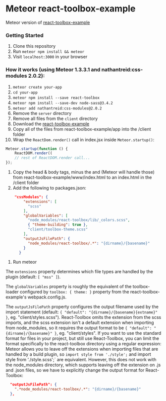 # Meteor react-toolbox-example

Meteor version of [react-toolbox-example](https://github.com/react-toolbox/react-toolbox-example)

### Getting Started
1. Clone this repository
1. Run `meteor npm install && meteor`
1. Visit `localhost:3000` in your browser

### How it works (using Meteor 1.3.3.1 and nathantreid:css-modules 2.0.2):
1. `meteor create your-app`
1. `cd your-app`
1. `meteor npm install --save react-toolbox`
1. `meteor npm install --save-dev node-sass@3.4.2`
1. `meteor add nathantreid:css-modules@2.0.2`
1. Remove the `server` directory
1. Remove all files from the `client` directory
1. Download the [react-toolbox-example](https://github.com/react-toolbox/react-toolbox-example) 
1. Copy all of the files from react-toolbox-example/app into the /client folder
1. Wrap the `ReactDom.render()` call in index.jsx inside `Meteor.startup()`:
``` js
Meteor.startup(function () {
    ReactDOM.render((
    // rest of ReactDOM.render call...
});
```

1. Copy the head & body tags, minus the <link rel="stylesheet" href="react-toolbox.css"> and <script src="react-toolbox.js"></script> (Meteor will handle those) from react-toolbox-example/www/index.html to an index.html in the /client folder
1. Add the following to packages.json:
``` json
    "cssModules": {
        "extensions": [
          "scss"
        ],
        "globalVariables": [
          "node_modules/react-toolbox/lib/_colors.scss",
          { "theme-building": true },
          "client/toolbox-theme.scss"
        ],
        "outputJsFilePath": {
          "node_modules/react-toolbox/.*": "{dirname}/{basename}"
        }
      }
```
1. Run meteor

The `extensions` property determines which file types are handled by the plugin (default: `[ "mss" ]`).

The `globalVariables` property is roughly the equivalent of the toolbox-loader configured by `toolbox: { theme: }` property from the react-toolbox-example's webpack.config.js.

The `outputJsFilePath` property configures the output filename used by the import statement (default: `{ "default": "{dirname}/{basename}{extname}" }`, eg. "client/styles.scss"). React-Toolbox omits the extension from the scss imports, and the scss extension isn't a default extension when importing from node_modules, so it requires the output format to be `{ "default": "{dirname}/{basename}" }`, eg. "client/styles". If you want to use the standard format for files in your project, but still use React-Toolbox, you can limit the format specifically to the react-toolbox directory using a regular expression: 
Meteor allows you to leave off the extensions when importing files that are handled by a build plugin, so `import style from './style';` and import style from './style.scss';` are equivalent.
However, this does not work with the node_modules directory, which supports leaving off the extension on .js and .json files, so we have to explicitly change the output format for React-Toolbox:
``` json
  "outputJsFilePath": {
    ".*node_modules/react-toolbox/.*": "{dirname}/{basename}"
  },
```    
